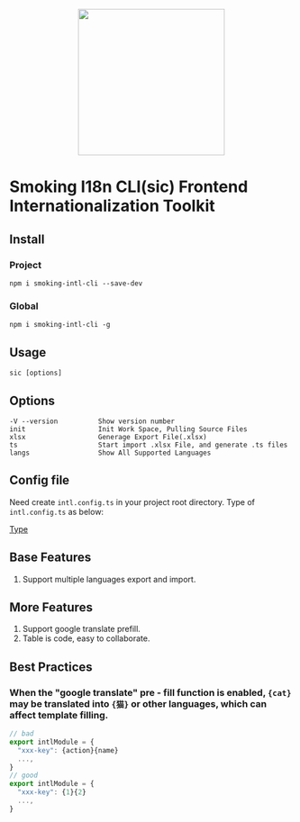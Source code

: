 <h1 align="center">
  <br/>
    <img src="https://github.com/user-attachments/assets/a76572b1-0c79-4562-86cc-67bf9dd40655" width="260"/>
  <br/>
</h1>

# Smoking I18n CLI(sic) Frontend Internationalization Toolkit

## Install

### Project
```shell
npm i smoking-intl-cli --save-dev
```
### Global
```shell
npm i smoking-intl-cli -g
```

## Usage
```
sic [options]
```

## Options
```
-V --version          Show version number
init                  Init Work Space, Pulling Source Files
xlsx                  Generage Export File(.xlsx)
ts                    Start import .xlsx File, and generate .ts files
langs                 Show All Supported Languages
```

## Config file
Need create ```intl.config.ts``` in your project root directory.
Type of ```intl.config.ts``` as below:

[Type](https://github.com/SteamedBread2333/sic/blob/main/lib/index.d.ts)

## Base Features
1. Support multiple languages export and import.

## More Features
1. Support google translate prefill.
2. Table is code, easy to collaborate.

## Best Practices
### When the "google translate" pre - fill function is enabled, `{cat}` may be translated into `{猫}` or other languages, which can affect template filling.
```javascript
// bad
export intlModule = {
  "xxx-key": {action}{name}
  ...,
}
// good
export intlModule = {
  "xxx-key": {1}{2}
  ...,
}
```
